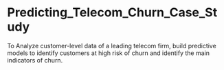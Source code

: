 # Predicting_Telecom_Churn_Case_Study
To Analyze customer-level data of a leading telecom firm, build predictive models to identify customers at high risk of churn and identify the main indicators of churn.
